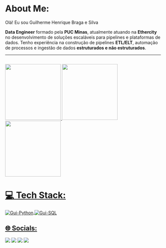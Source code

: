 # About Me:

Olá! Eu sou Guilherme Henrique Braga e Silva

**Data Engineer** formado pela **PUC Minas**, atualmente atuando na **Ethercity** no desenvolvimento de soluções escaláveis para pipelines e plataformas de dados. Tenho experiência na construção de pipelines **ETL/ELT**, automação de processos e ingestão de dados **estruturados e não estruturados**.

---

  ##

<div>
    <a href="https://beacons.ai/guilhermehbs">
    <img height="180em" src="https://github-readme-stats.vercel.app/api?username=guilhermehbs&theme=dracula&hide_border=false&include_all_commits=false&count_private=false"/>
      <img height="180em" src="https://github-readme-streak-stats.herokuapp.com/?user=guilhermehbs&theme=dracula&hide_border=false"/>
    <img height="180em" src="https://github-readme-stats.vercel.app/api/top-langs/?username=guilhermehbs&theme=dracula&hide_border=false&include_all_commits=false&count_private=false&layout=compact"/>
</div>

  ##

# 💻 Tech Stack:

<div>
    <img align="center" alt="Gui-Python" src="https://img.shields.io/badge/Python-3776AB?style=for-the-badge&logo=python&logoColor=white">
    <img align="center" alt="Gui-SQL" src="https://img.shields.io/badge/Microsoft_SQL_Server-CC2927?style=for-the-badge&logo=microsoft-sql-server&logoColor=white">
</div>
  
  ## 🌐 Socials:
 
<div> 
    <a href="https://www.linkedin.com/in/guilhermehbs/" target="_blank"><img src="https://img.shields.io/badge/-LinkedIn-%230077B5?style=for-the-badge&logo=linkedin&logoColor=white" target="_blank"></a> 
    <a href="https://www.instagram.com/guilhermehbs_/" target="_blank"><img src="https://img.shields.io/badge/-Instagram-%23E4405F?style=for-the-badge&logo=instagram&logoColor=white" target="_blank"></a>
    <a href="https://discord.gg/dg86zDJdS9" target="_blank"><img src="https://img.shields.io/badge/Discord-7289DA?style=for-the-badge&logo=discord&logoColor=white" target="_blank"></a> 
    <a href = "mailto:guilhermehbs100@gmail.com"><img src="https://img.shields.io/badge/-Gmail-%23333?style=for-the-badge&logo=gmail&logoColor=white" target="_blank"></a>
</div>
